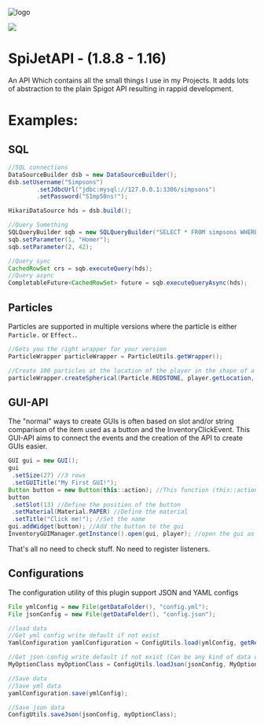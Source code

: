 ![logo](https://raw.githubusercontent.com/worldOneo/SpiJetAPI/master/resources/Logo.png)

[![](https://jitpack.io/v/worldOneo/SpiJetAPI.svg)](https://jitpack.io/#worldOneo/SpiJetAPI)

# SpiJetAPI - (1.8.8 - 1.16)

An API Which contains all the small things I use in my Projects.
It adds lots of abstraction to the plain Spigot API resulting in rappid development.

# Examples:

## SQL

```Java
//SQL connections
DataSourceBuilder dsb = new DataSourceBuilder();
dsb.setUsername("Simpsons")
        .setJdbcUrl("jdbc:mysql://127.0.0.1:3306/simpsons")
        .setPassword("S1mp50ns!");

HikariDataSource hds = dsb.build();

//Query Something
SQLQueryBuilder sqb = new SQLQueryBuilder("SELECT * FROM simpsons WHERE name=? AND age=?;");
sqb.setParameter(1, "Homer");
sqb.setParameter(2, 42);

//Query sync
CachedRowSet crs = sqb.executeQuery(hds);
//Query async
CompletableFuture<CachedRowSet> future = sqb.executeQueryAsync(hds);
```

## Particles

Particles are supported in multiple versions where the particle is either `Particle.` or `Effect.`.

```Java
//Gets you the right wrapper for your version
ParticleWrapper particleWrapper = ParticleUtils.getWrapper();

//Create 100 particles at the location of the player in the shape of a sphere with the radius of 2 for all players
particleWrapper.createSpherical(Particle.REDSTONE, player.getLocation, 100, 2, 2, 2);
```

## GUI-API

The "normal" ways to create GUIs is often based on slot and/or string comparison of the item used as a button and the
InventoryClickEvent. This GUI-API aims to connect the events and the creation of the API to create GUIs easier.

```java
GUI gui = new GUI();
gui
 .setSize(27) //3 rows
 .setGUITitle("My First GUI!");
Button button = new Button(this::action); //This function (this::action) is called on click
button
 .setSlot(13) //Define the position of the button
 .setMaterial(Material.PAPER) //Define the material
 .setTitle("Click me!"); //Set the name
gui.addWidget(button); //Add the button to the gui
InventoryGUIManager.getInstance().open(gui, player); //open the gui as inventory

```

That's all no need to check stuff. No need to register listeners.

## Configurations

The configuration utility of this plugin support JSON and YAML configs

```Java
File ymlConfig = new File(getDataFolder(), "config.yml");
File jsonConfig = new File(getDataFolder(), "config.json");

//load data
//Get yml config write default if not exist
YamlConfiguration yamlConfiguration = ConfigUtils.load(ymlConfig, getResource("config.yml"));

//Get json config write default if not exist (Can be any kind of data class) 
MyOptionClass myOptionClass = ConfigUtils.loadJson(jsonConfig, MyOptionClass.class, new MyOptionClass());

//Save data
//Save yml data
yamlConfiguration.save(ymlConfig);

//Save json data
ConfigUtils.saveJson(jsonConfig, myOptionClass);
```
